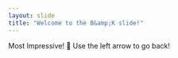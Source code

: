```yaml
---
layout: slide
title: "Welcome to the B&amp;K slide!"
---
```

Most Impressive! :space_invader:
Use the left arrow to go back!
